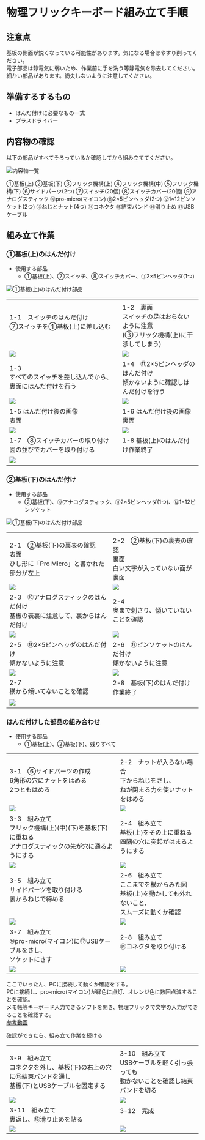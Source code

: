 # 物理フリックキーボード組み立て手順

## 注意点
基板の側面が鋭くなっている可能性があります。気になる場合はやすり削ってください。  
電子部品は静電気に弱いため、作業前に手を洗う等静電気を除去してください。  
細かい部品があります。紛失しないように注意してください。

## 準備するするもの
- はんだ付けに必要なもの一式
- プラスドライバー

## 内容物の確認
以下の部品がすべてそろっているか確認してから組み立ててください。

![内容物一覧](https://github.com/junya28nya/PhysicalFlick/blob/master/manual/Resources/01.jpg)

①基板(上)  ②基板(下)  ③フリック機構(上)  ④フリック機構(中)  ⑤フリック機構(下) ⑥サイドパーツ(2つ)  ⑦スイッチ(20個)  ⑧スイッチカバー(20個) ⑨アナログスティック  ⑩pro-micro(マイコン)  ⑪2×5ピンヘッダ(2つ) ⑫1×12ピンソケット(2つ) ⑬ねじとナット(4つ) ⑭コネクタ ⑮結束バンド  ⑯滑り止め ⑰USBケーブル

## 組み立て作業
### ①基板(上)のはんだ付け
- 使用する部品
  - ①基板(上)、⑦スイッチ、⑧スイッチカバー、⑪2×5ピンヘッダ(1つ)

![①基板(上)のはんだ付け部品](https://github.com/junya28nya/PhysicalFlick/blob/master/manual/Resources/02_01.jpg)

| | |
|---|---|
|||
|1-1　スイッチのはんだ付け <br>⑦スイッチを①基板(上)に差し込む <br>　|1-2　裏面 <br> スイッチの足はおらないように注意 <br> (③フリック機構(上)に干渉してしまう)|
|![](https://github.com/junya28nya/PhysicalFlick/blob/master/manual/Resources/02_02.jpg)|![](https://github.com/junya28nya/PhysicalFlick/blob/master/manual/Resources/02_03.jpg)|
|1-3 <br> すべてのスイッチを差し込んでから、裏面にはんだ付けを行う|1-4　⑪2×5ピンヘッダのはんだ付け <br> 傾かないように確認しはんだ付けを行う|
|![](https://github.com/junya28nya/PhysicalFlick/blob/master/manual/Resources/02_04.jpg)|![](https://github.com/junya28nya/PhysicalFlick/blob/master/manual/Resources/02_05.jpg)|
|1-5 はんだ付け後の画像 <br> 表面|1-6 はんだ付け後の画像 <br> 裏面|
|![](https://github.com/junya28nya/PhysicalFlick/blob/master/manual/Resources/02_06.jpg)|![](https://github.com/junya28nya/PhysicalFlick/blob/master/manual/Resources/02_07.jpg)|
|1-7　⑧スイッチカバーの取り付け <br> 図の並びでカバーを取り付ける|1-8 基板(上)のはんだ付け作業終了|
|![](https://github.com/junya28nya/PhysicalFlick/blob/master/manual/Resources/02_08.jpg)|　|

### ②基板(下)のはんだ付け
- 使用する部品
  - ②基板(下)、⑩アナログスティック、⑪2×5ピンヘッダ(1つ)、⑫1×12ピンソケット

![①基板(下)のはんだ付け部品](https://github.com/junya28nya/PhysicalFlick/blob/master/manual/Resources/03_01.jpg)


| | |
|---|---|
|||
|2-1　②基板(下)の裏表の確認　<br>表面　<br>ひし形に「Pro Micro」と書かれた部分が左上|2-2　②基板(下)の裏表の確認　<br>裏面 <br>白い文字が入っていない面が裏面|
|![](https://github.com/junya28nya/PhysicalFlick/blob/master/manual/Resources/03_02.jpg)|![](https://github.com/junya28nya/PhysicalFlick/blob/master/manual/Resources/03_03.jpg)|
|2-3　⑩アナログスティックのはんだ付け　<br>基板の表裏に注意して、裏からはんだ付け|2-4　<br>奥まで刺さり、傾いていないことを確認|
|![](https://github.com/junya28nya/PhysicalFlick/blob/master/manual/Resources/03_04.jpg)|![](https://github.com/junya28nya/PhysicalFlick/blob/master/manual/Resources/03_05.jpg)|
|2-5　⑪2×5ピンヘッダのはんだ付け <br>傾かないように注意|2-6　⑫ピンソケットのはんだ付け<br>傾かないように注意|
|![](https://github.com/junya28nya/PhysicalFlick/blob/master/manual/Resources/03_06.jpg)|![](https://github.com/junya28nya/PhysicalFlick/blob/master/manual/Resources/03_07.jpg)|
|2-7　<br>横から傾いてないことを確認|2-8　基板(下)のはんだ付け作業終了<br>|
|![](https://github.com/junya28nya/PhysicalFlick/blob/master/manual/Resources/03_08.jpg)|　|



### はんだ付けした部品の組み合わせ
- 使用する部品
  - ①基板(上)、②基板(下)、残りすべて


| | |
|---|---|
|||
|3-1　⑥サイドパーツの作成　<br>6角形の穴にナットをはめる<br>2つともはめる|2-2　ナットが入らない場合 <br>下からねじをさし、<br>ねが閉まる力を使いナットをはめる|
|![](https://github.com/junya28nya/PhysicalFlick/blob/master/manual/Resources/04_01.jpg)|![](https://github.com/junya28nya/PhysicalFlick/blob/master/manual/Resources/04_02.jpg)|
|3-3　組み立て<br>フリック機構(上)(中)(下)を基板(下)に重ねる<br>アナログスティックの先が穴に通るようにする|2-4　組み立て<br>基板(上)をその上に重ねる<br>四隅の穴に突起がはまるようにする|
|![](https://github.com/junya28nya/PhysicalFlick/blob/master/manual/Resources/04_03.jpg)|![](https://github.com/junya28nya/PhysicalFlick/blob/master/manual/Resources/04_04.jpg)|
|3-5　組み立て<br>サイドパーツを取り付ける<br>裏からねじで締める<br>　|2-6　組み立て<br>ここまでを横からみた図<br>基板(上)を動かしても外れないこと、<br>スムーズに動くか確認|
|![](https://github.com/junya28nya/PhysicalFlick/blob/master/manual/Resources/04_05.jpg)|![](https://github.com/junya28nya/PhysicalFlick/blob/master/manual/Resources/04_06.jpg)|
|3-7　組み立て<br>⑩pro-micro(マイコン)に⑰USBケーブルをさし、<br>ソケットにさす|2-8　組み立て<br>⑭コネクタを取り付ける<br>　|
|![](https://github.com/junya28nya/PhysicalFlick/blob/master/manual/Resources/04_08.jpg)|![](https://github.com/junya28nya/PhysicalFlick/blob/master/manual/Resources/04_09.jpg)|

ここでいったん、PCに接続して動くか確認をする。  
PCに接続し、pro-micro(マイコン)が緑色に点灯、オレンジ色に数回点滅することを確認。  
メモ帳等キーボード入力できるソフトを開き、物理フリックで文字の入力ができることを確認する。  
[参考動画](https://youtu.be/PQrwTX5ErzM)

確認ができたら、組み立て作業を続ける

| | |
|---|---|
|||
|3-9　組み立て<br>コネクタを外し、基板(下)の右上の穴に⑮結束バンドを通し<br>基板(下)とUSBケーブルを固定する|3-10　組み立て<br>USBケーブルを軽く引っ張っても<br>動かないことを確認し結束バンドを切る　|
|![](https://github.com/junya28nya/PhysicalFlick/blob/master/manual/Resources/04_10.jpg)|![](https://github.com/junya28nya/PhysicalFlick/blob/master/manual/Resources/04_11.jpg)|
|3-11　組み立て<br>裏返し、⑯滑り止めを貼る|3-12　完成<br>　|
|![](https://github.com/junya28nya/PhysicalFlick/blob/master/manual/Resources/04_12.jpg)|![](https://github.com/junya28nya/PhysicalFlick/blob/master/manual/Resources/04_13.jpg)|
